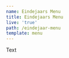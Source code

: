 ```yaml
---
name: Eindejaars Menu
title: Eindejaars Menu
live: 'true'
path: /eindejaar-menu
template: menu
---
```

Text
